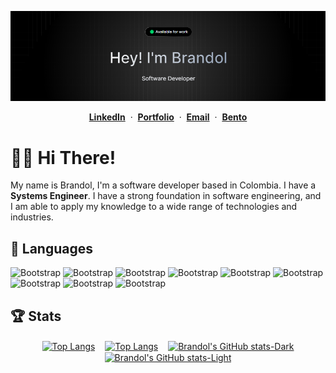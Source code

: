 <div align="center">

  ![Cover](./header.png)

  <p>
    <span>
      <a href="https://www.linkedin.com/in/brandoljesusv/"><b>LinkedIn</b></a>
      <span>&nbsp;·&nbsp;</span>
    </span>
    <span>
      <a href="https://branjes-dev.vercel.app/"><b>Portfolio</b></a>
      <span>&nbsp;·&nbsp;</span>
    </span>
    <span>
      <a href="mailto:brandolvargas9@gmail.com"><b>Email</b></a>
      <span>&nbsp;·&nbsp;</span>
    </span>
    <span>
      <a href="https://bento.me/branjesdev"><b>Bento</b></a>
    </span>
  </p>

</div>


# 👋🏻 Hi There!

My name is Brandol, I'm a software developer based in Colombia. I have a **Systems Engineer**. I have a strong foundation in software engineering, and I am able to apply my knowledge to a wide range of technologies and industries.

## 🌟 Languages

![Bootstrap](https://img.shields.io/badge/-JavaScript-05122A?style=flat-square&logo=JavaScript&color=353535) ![Bootstrap](https://img.shields.io/badge/-TypeScript-05122A?style=flat-square&logo=TypeScript&color=353535) ![Bootstrap](https://img.shields.io/badge/-NodeJs-05122A?style=flat-square&logo=NodeJs&color=353535) ![Bootstrap](https://img.shields.io/badge/-NestJs-05122A?style=flat-square&logo=NestJs&color=353535) ![Bootstrap](https://img.shields.io/badge/-React-05122A?style=flat-square&logo=React&color=353535) ![Bootstrap](https://img.shields.io/badge/-Angular-05122A?style=flat-square&logo=Angular&color=353535) ![Bootstrap](https://img.shields.io/badge/-NextJs-05122A?style=flat-square&logo=NextJs&color=353535) ![Bootstrap](https://img.shields.io/badge/-TailwindCss-05122A?style=flat-square&logo=TailwindCss&color=353535) ![Bootstrap](https://img.shields.io/badge/-Astro-05122A?style=flat-square&logo=Astro&color=353535)


## 🏆 Stats

<div align="center">
  <a href="https://github.com/anuraghazra/github-readme-stats#gh-dark-mode-only"><img height="180" hspace="6" align="center" src="https://github-readme-stats.vercel.app/api/top-langs/?username=branjesusdev&amp;hide=ShaderLab&amp;langs_count=6&amp;layout=compact&amp;theme=catppuccin_mocha#gh-dark-mode-only" alt="Top Langs"></a>
  <a href="https://github.com/anuraghazra/github-readme-stats#gh-light-mode-only"><img height="180" hspace="6" align="center" src="https://github-readme-stats.vercel.app/api/top-langs/?username=branjesusdev&amp;hide=ShaderLab&amp;langs_count=6&amp;layout=compact&amp;theme=default#gh-light-mode-only" alt="Top Langs"></a>
  <a href="https://github.com/branjesusdev/github-readme-stats#gh-dark-mode-only"><img height="180" hspace="6" align="center" src="https://github-readme-stats.vercel.app/api?username=branjesusdev&amp;show_icons=true&amp;theme=catppuccin_mocha#gh-dark-mode-only" alt="Brandol&#39;s GitHub stats-Dark"></a>
  <a href="https://github.com/branjesusdev/github-readme-stats#gh-light-mode-only"><img height="180" hspace="6" align="center" src="https://github-readme-stats.vercel.app/api?username=branjesusdev&amp;show_icons=true&amp;theme=default#gh-light-mode-only" alt="Brandol&#39;s GitHub stats-Light"></a>
</div>
